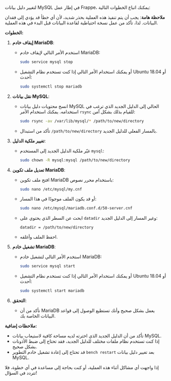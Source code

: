 لتغيير دليل بيانات MySQL في إطار عمل Frappe، يمكنك اتباع الخطوات التالية: 

**ملاحظة هامة**: يجب أن يتم تنفيذ هذه العملية بحذر شديد، لأن أي خطأ قد يؤدي إلى فقدان البيانات. لذا، تأكد من عمل نسخة احتياطية لقاعدة البيانات قبل البدء في هذه العملية.

**الخطوات:**

1. **إيقاف خادم MariaDB**:
    * استخدم الأمر التالي لإيقاف خادم MariaDB:
      ```bash
      sudo service mysql stop
      ```
    * أو يمكنك استخدام الأمر التالي إذا كنت تستخدم نظام التشغيل Ubuntu 18.04 أو أحدث:
      ```bash
      sudo systemctl stop mariadb
      ```

2. **نقل بيانات MySQL**:
   * انسخ محتويات دليل بيانات MySQL الحالي إلى الدليل الجديد الذي ترغب في استخدامه. يمكنك استخدام الأمر `rsync` للقيام بذلك بشكل آمن:
     ```bash
     sudo rsync -av /var/lib/mysql/* /path/to/new/directory
     ```
   * تأكد من استبدال `/path/to/new/directory` بالمسار الفعلي للدليل الجديد.

3. **تغيير ملكية الدليل**:
    * غيّر ملكية الدليل الجديد إلى المستخدم `mysql`:
      ```bash
      sudo chown -R mysql:mysql /path/to/new/directory
      ```

4. **تعديل ملف تكوين MariaDB**:
    * افتح ملف تكوين MariaDB باستخدام محرر نصوص:
      ```bash
      sudo nano /etc/mysql/my.cnf 
      ```
    * أو قد يكون الملف موجودًا في هذا المسار:
      ```bash
      sudo nano /etc/mysql/mariadb.conf.d/50-server.cnf
      ```
    * ابحث عن السطر الذي يحتوي على `datadir` وغير المسار إلى الدليل الجديد:
      ```
      datadir = /path/to/new/directory
      ```
    * احفظ الملف وأغلقه.

5. **تشغيل خادم MariaDB**:
    * استخدم الأمر التالي لتشغيل خادم MariaDB:
      ```bash
      sudo service mysql start
      ```
    * أو يمكنك استخدام الأمر التالي إذا كنت تستخدم نظام التشغيل Ubuntu 18.04 أو أحدث:
      ```bash
      sudo systemctl start mariadb
      ```

6. **التحقق**:
    * تأكد من أن MariaDB يعمل بشكل صحيح وأنك تستطيع الوصول إلى قواعد البيانات الخاصة بك.

**ملاحظات إضافية:**

* تأكد من أن الدليل الجديد الذي اخترته لديه مساحة كافية لاستيعاب بيانات MySQL.
* إذا كنت تستخدم نظام ملفات مختلف للدليل الجديد، فقد تحتاج إلى ضبط الأذونات بشكل صحيح.
* قد تحتاج إلى إعادة تشغيل خادم التطوير `bench restart` بعد تغيير دليل بيانات MySQL.

إذا واجهت أي مشاكل أثناء هذه العملية، أو كنت بحاجة إلى مساعدة في أي خطوة، فلا تتردد في السؤال! 
